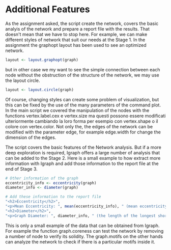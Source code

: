 # Additional Features
As the assignment asked, the script create the network, covers the basic analyis  of the network and prepare a report file with the results. That doesn't mean that we have to stop here. For example, we can make different styles of network that suit our needs at the Stage 1. In the assignment the graphopt layout has been used to see an optimized network.

```R
layout <- layout.graphopt(graph)
```
but in other case we my want to see the simple connection between each node without the obstruction of the structure of the network, we may use the layout circle.

```R
layout <- layout.circle(graph)
```
Of course, changing styles can create some problem of visualization, but this can be fixed by the use of the many parameters of the command plot. In the main script we covered the manipulation of the nodes with the functions vertex.label.cex e vertex.size ma questi possono essere modificati ulteriormente cambiando la loro forma per esempio con vertex.shape o il colore con vertex.color. Not only the, the edges of the network can be modified with the parameter edge, for example edge.width for change the dimension of the edges.

The script covers the basic features of the Network analysis. But if a more deep exploration is required, Igraph offers a large number of analysis that can be added to the Stage 2. Here is a small example to how extract more information with Igraph and add those information to the report file at the end of Stage 3.

```R
# Other information of the graph
eccentricity_info <- eccentricity(graph) 
diameter_info <- diameter(graph)

# Add these information to the report file
"<h2>Eccentricity</h2>",
"<p>Mean Eccentricity: ", mean(eccentricity_info), " (mean eccentricity across all nodes. High values = nodes are far from each other in terms of the shortest path length.)</p>",
"<h2>Diameter</h2>",
"<p>Graph Diameter: ", diameter_info, " (the length of the longest shortest path in the graph.)</p>"
```

This is only a small example of the data that can be obtained from Igraph. For example the function graph.coreness can test the network by removing a number of node to verify its solidity. The graph.motifs on the other hands can analyze the network to check if there is a particular motifs inside it.
